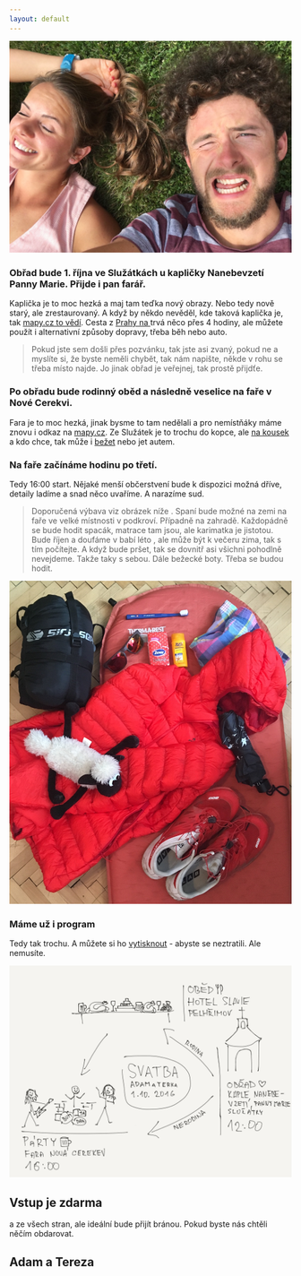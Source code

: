 ```yaml
---
layout: default
---
```

![](images/IMG_3115.JPG)

### Obřad bude 1. října ve Služátkách u kapličky Nanebevzetí Panny Marie. Přijde i pan farář.

Kaplička je to moc hezká a maj tam teďka nový obrazy. Nebo tedy nově starý, ale zrestaurovaný.
A když by někdo nevěděl, kde taková kaplička je, tak [mapy.cz to vědí](https://mapy.cz/s/YrsU).
Cesta z [Prahy na <i class="fa fa-bicycle" aria-hidden="true"></i>](https://www.strava.com/activities/338367643) trvá něco přes 4 hodiny, ale můžete použít i alternativní způsoby dopravy, třeba běh nebo auto.

>Pokud jste sem došli přes pozvánku, tak jste asi zvaný, pokud ne a myslíte si, že byste neměli chybět, tak nám napište, někde v rohu se třeba místo najde.
Jo jinak obřad je veřejnej, tak prostě přijdťe.

### Po obřadu bude rodinný oběd a následně veselice na faře v Nové Cerekvi.

Fara je to moc hezká, jinak bysme to tam nedělali a pro nemístňáky máme znovu i odkaz na [mapy.cz](https://mapy.cz/s/XNqa). Ze Služátek je to trochu do kopce, ale [na  <i class="fa fa-bicycle" aria-hidden="true"></i> kousek](https://www.strava.com/routes/6157429) a kdo chce, tak může i [bežet](https://www.strava.com/routes/6157429) nebo jet autem.

### Na faře začínáme hodinu po třetí.

Tedy 16:00 start. Nějaké menší občerstvení bude k dispozici možná dříve, detaily ladíme a snad něco uvaříme. A narazíme sud.

> Doporučená výbava viz obrázek níže <i class="fa fa-arrow-down" aria-hidden="true"></i>
. Spaní bude možné na zemi na faře ve velké místnosti v podkroví. Případně na zahradě. Každopádně se bude hodit spacák, matrace tam jsou, ale karimatka je jistotou. Bude říjen a doufáme v babí léto <i class="fa fa-spin fa-sun-o" aria-hidden="true"></i>
, ale může být k večeru zima, tak s tím počítejte. A když bude pršet, tak se dovnitř asi všichni pohodlně nevejdeme. Takže <i class="fa fa-umbrella" aria-hidden="true"></i>
 taky s sebou. Dále bežecké boty. Třeba se budou hodit. <i class="fa fa-smile-o" aria-hidden="true"></i>

![](images/IMG_3152.jpg)

### Máme už i program

Tedy tak trochu. A můžete si ho [vytisknout](images/IMG_0117.jpg) - abyste se neztratili. Ale nemusíte.

![](images/IMG_0117.jpg)

## Vstup je zdarma

a ze všech stran, ale ideální bude přijít bránou. Pokud byste nás chtěli něčím obdarovat.







## Adam a Tereza
